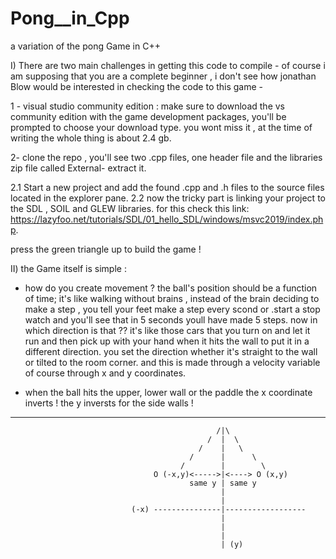# Pong__in_Cpp
a variation of the pong Game  in C++ 

I) There are two main challenges in getting this code to compile - of course i am supposing that you are a complete beginner , i don't see how jonathan Blow would be interested in checking the code to this game - 

1 - visual studio community edition : make sure to download the vs community edition with the game development packages, you'll be prompted to choose your download type. you wont miss it , at the time of writing the whole thing is about 2.4 gb.

2- clone the repo ,  you'll see two .cpp files, one header file and the libraries zip file called External- extract it.

2.1 Start a new project and add the found .cpp and .h files to the source files located in the explorer pane.
2.2 now the tricky part is linking your project to the SDL , SOIL and GLEW libraries. for this check this link: 
https://lazyfoo.net/tutorials/SDL/01_hello_SDL/windows/msvc2019/index.php. 



press the green triangle up to build the game !  

II) the Game itself is simple :
- how do you create movement ? the ball's position should be a function of time;  it's like walking without brains , instead of the brain deciding to make a step  , you tell your feet make a step every scond or .start a stop watch and you'll see that in 5 seconds youll have made 5 steps. now in which direction is that ?? it's like those cars that you turn on and let it run and then pick up with your hand when it hits the wall to put it in a different direction. you set the direction whether it's straight to the wall or tilted to the room corner. and this is made through a velocity variable of course through x and y coordinates.
    
- when the ball hits the upper, lower wall or the paddle the x coordinate inverts ! the y inversts for the side walls ! 
_____________________________________________________________________________________________________________________________________________________________________________________
                                                  /|\
                                                /  |  \
                                              /    |   \
                                            /      |      \ 
                                          /        |        \
                                    O (-x,y)<----->|<----> O (x,y)
                                            same y | same y
                                                   |  
                                                   |
                               (-x) ---------------|------------------
                                                   | 
                                                   |
                                                   |
                                                   | (y) 
